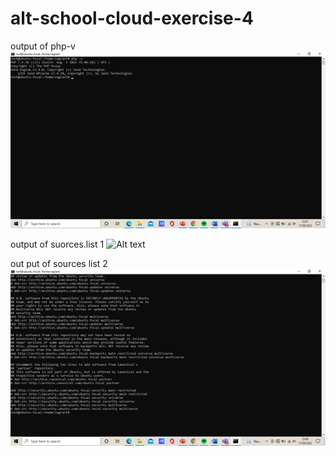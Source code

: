 # alt-school-cloud-exercise-4

output of php-v
![Alt text](/EXERCISE4/phpv.png "Optional Title")

output of suorces.list 1
![Alt text](/EXERCISE4/sourceslist.png "Optional Title")


out put of sources list 2
![Alt text](/EXERCISE4/sourceslist2.png "Optional Title")
